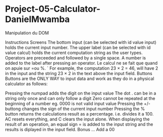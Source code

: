 # Project-05-Calculator-DanielMwamba
Manipulation du DOM 

Instructions
Screens
The bottom input (can be selected with id value input) holds the current input number.
The upper label (can be selected with id value calcul) holds the current computation string as the user types. Operators are preceeded and followed by a single space.
A number is added to the label after pressing an operator.
Le calcul ne se fait que quand on apuie sur =ou %. `
For example, the computation 23 × 2 = 46, will have 2 in the input and the string 23 × 2 in the text above the input field.
Buttons
Buttons are the ONLY WAY to input data and work as they do in a physical calculator as follows:

Pressing the numpad adds the digit on the input value
The dot . can be in a string only once and can only follow a digit
Zero cannot be repeated at the beginning of a number eg. 0000 is not valid input value
Pressing the +/- buttong changes the sign of the current input number
Pressing the % button returns the calculations result as a percentage. i.e. divides it a 100.
AC resets everything, and C clears the input alone.
When displaying the result of an operation, an equal sign = is added to the input string and the results is diplayed in the input field.
Bonus
...
Add a 00

